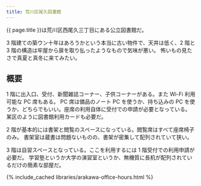 ```yaml
---
title: 荒川区尾久図書館
---
```


{{ page.title }}は荒川区西尾久三丁目にある公立図書館だ。

3 階建ての築ウン十年はあろうかという本当に古い物件で、天井は低く、2 階と 3 階の構造は牢屋から扉を取り払ったようなもので気味が悪い。
怖いもの見たさで真夏と真冬に来てみたい。

## 概要

1 階に出入口、受付、新聞雑誌コーナー、子供コーナーがある。また Wi-Fi 利用可能な PC 席もある。
PC 席は備品のノート PC を使うか、持ち込みの PC を使うか、どちらでもいい。座席の利用自体に受付での申請が必要となっている。
某区のように図書館利用カードも必要だ。

2 階が基本的には書架と閲覧のスペースになっている。閲覧席はすべて座席椅子のみ。
書架室は蔵書は問題ないものの、書架が密集して配列されていて狭い。

3 階は自習スペースとなっている。ここを利用するには 1 階受付での利用申請が必要だ。
学習塾というか大学の演習室というか、無機質に長机が配列されているだけの簡素な部屋だ。

{% include_cached libraries/arakawa-office-hours.html %}
